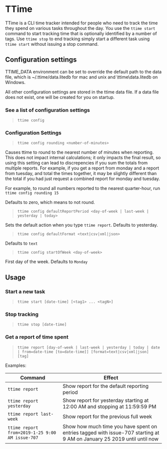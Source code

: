 # TTime

TTime is a CLI time tracker intended for people who need to track the time they spend on various tasks throughout the day. You use the `ttime start ` command to start tracking time that is optionally identified by a number of tags. Use `ttime stop` to end tracking simply start a different task using `ttime start` without issuing a stop command.

## Configuration settings
TTIME_DATA environment can be set to override the default path to the data file, which is ~/.ttime/data.litedb for mac and unix and <ApplicationData>\ttime\data.litedb on Windows.

All other configuration settings are stored in the ttime data file.  If a data file does not exist, one will be created for you on startup.

### See a list of configuration settings
> `ttime config`

### Configuration Settings
> `ttime config rounding <number-of-minutes>`

Causes ttime to round to the nearest number of minutes when reporting. This does not impact internal calculations; it only impacts the final result, so using this setting can lead to discrepencies if you sum the totals from multiple reports. For example, if you get a report from monday and a report from tuesday, and total the times together, it may be slightly different than the total if you had just request a combined report for monday and tuesday.

For example, to round all numbers reported to the nearest quarter-hour, run `ttime config rounding 15`

Defaults to zero, which means to not round.

> `ttime config defaultReportPeriod <day-of-week | last-week | yesterday | today>`

Sets the default action when you type `ttime report`. Defaults to yesterday.

> `ttime config defaultFormat <text|csv|xml|json>`

Defaults to `text`

> `ttime config startOfWeek <day-of-week>`

First day of the week. Defaults to `Monday`

## Usage
### Start a new task
> `ttime start [date-time] [<tag1> ... <tagN>]`

### Stop tracking
> `ttime stop [date-time]`

### Get a report of time spent
> `ttime report [day-of-week | last-week | yesterday | today | date | from=date-time [to=date-time]] [format=text|csv|xml|json] [tag]`

Examples:

Command | Effect
--- | ---
`ttime report` | Show report for the default reporting period
`ttime report yesterday` | Show report for yesterday starting at 12:00 AM and stopping at 11:59:59 PM
`ttime report last-week` | Show report for the previous full week
`ttime report from=2019-1-25 9:00 AM issue-707` | Show how much time you have spent on entries tagged with issue-707 starting at 9 AM on January 25 2019 until until now